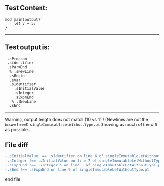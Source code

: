 
Test Content: 
-------------------------
```
mod main(output){
    let v = 5;
}
```
------------------------
Test output is: 
-------------------------
```
 .sProgram
 .sIdentifier
 .sParmEnd
  % .sNewLine
  .sBegin
  .sVar
  .sIdentifier
    .sInitialValue
    .sInteger
    .sExpnEnd
   % .sNewLine
  .sEnd

```
------------------------
Warning, output length does not match (10 vs 11)!  (Newlines are not the issue here!) `singleImmutableLetWithoutType.pt`
Showing as much of the diff as possible...

File diff
-------------------------
```diff
-.sInitialValue !== .sIdentifier on line 6 of singleImmutableLetWithoutType.pt
-.sInteger !== .sInitialValue on line 7 of singleImmutableLetWithoutType.pt
-.sExpnEnd !== .sInteger 5 on line 8 of singleImmutableLetWithoutType.pt
-.sEnd !== .sExpnEnd on line 9 of singleImmutableLetWithoutType.pt

```
end file
